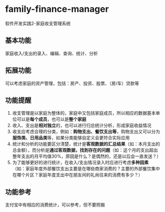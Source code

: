 # family-finance-manager
软件开发实践2-家庭收支管理系统
## 基本功能
家庭收入/支出的录入、编辑、查询、统计、分析
## 拓展功能
可以考虑家庭的资产管理，包括：房产、投资、股票、（房/车）贷款等
## 功能提醒
1. 收支管理是以家庭为整体的，家庭中又包括家庭成员，所以相应的数据基本单位可以是**每个成员**，也可以是**整个家庭**
2. 收入、支出是**相对独立**的，也可以进行归总统计分析，形成家庭收益情况
3. 收支应考虑合理的分类，例如：**购物支出、餐饮支出等**，购物支出又可以分为**服饰类、日用品类**等，如果分类能够自定义会更符合实际应用
4. 统计和分析的功能要区分清楚，统计是**客观数据的汇总结果**（如：本月支出的总金额），而分析是**通过客观数据，找到存在的问题**（如：这个月的支出超出整年支出的月平均值30%，原因是什么？是偶然的，还是以后会一直发送？）
5. 为了能够更好的进行统计，在收入/支出情况录入时应进行考虑**多种因素**（如：家庭年度外部餐饮支出主要是在哪些商家消费的？主要的外部餐饮集中在哪个片区？家庭年度支出中在朋友间的礼尚往来的消费有多少？）
## 功能参考
支付宝中有相应的消费统计，可以参考，但不要照搬